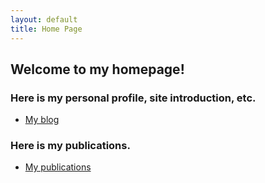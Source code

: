 ```yaml
---
layout: default
title: Home Page
---
```


## Welcome to my homepage! 

### Here is my personal profile, site introduction, etc.
- [My blog](/blog/)

### Here is my publications.
- [My publications](/publications/)



